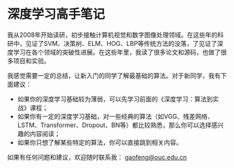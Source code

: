 # 深度学习高手笔记

我从2008年开始读研，初步接触计算机视觉和数字图像处理领域。在这些年的科研中，见证了SVM、决策树、ELM、HOG、LBP等传统方法的没落，了见证了深度学习在各个领域的突破性进展。在这些年里，我读了很多论文和源码，也做了很多项目和实验。

我感觉需要一定的总结，让新入门的同学了解最基础的算法。对于新同学，我有下面建议：

* 如果你的深度学习基础较为薄弱，可以先学习前面的《深度学习：算法到实战》课程；
* &#x20;如果你有一定的深度学习基础，对一些经典的算法（如VGG、残差网络、LSTM、Transformer、Dropout、BN等）都比较熟悉，那么你可以选择感兴趣的内容阅读；
* 如果你只想了解某些特定的算法，你可以直接跳到相关内容。

如果有任何问题和建议，欢迎随时联系我： gaofeng@ouc.edu.cn


